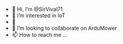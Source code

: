 - 👋 Hi, I’m @SirVival71
- 👀 I’m interested in IoT
- 🌱 
- 💞️ I’m looking to collaborate on ArduMower
- 📫 How to reach me ...

<!---
SirVival71/SirVival71 is a ✨ special ✨ repository because its `README.md` (this file) appears on your GitHub profile.
You can click the Preview link to take a look at your changes.
--->
